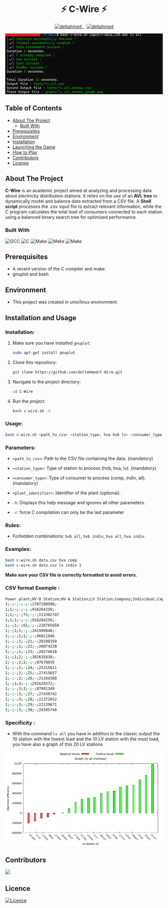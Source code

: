 ﻿

<h1 align="center">⚡ C-Wire ⚡</h1>

</p>
<p align="center"> 
  <a href="https://github.com/deltahmed/C-Wire">
    <img src="https://img.shields.io/github/contributors/deltahmed/C-Wire.svg?style=for-the-badge" alt="deltahmed" /> </a>
  <a href="https://github.com/deltahmed/C-Wire">
    <img alt="" src="https://img.shields.io/github/issues/deltahmed/C-Wire.svg?style=for-the-badge">
    </a>
  <a href="https://github.com/deltahmed/C-Wire">
    <img alt="" src="https://img.shields.io/github/forks/deltahmed/C-Wire.svg?style=for-the-badge"></a>
  <a href="https://github.com/deltahmed/C-Wire">
    <img alt="" src="https://img.shields.io/github/stars/deltahmed/C-Wire.svg?style=for-the-badge"></a>
  <a href="https://raw.githubusercontent.com/deltahmed/C-Wire/master/LICENSE">
    <img src="https://img.shields.io/badge/License-BSD%202%20-blue?style=for-the-badge" alt="deltahmed" /> </a>
</p>



</p>
<p align="center"> 
  <a href="https://github.com/deltahmed/C-Wire">
    <img src="https://raw.githubusercontent.com/deltahmed/C-Wire/main/data/screen.png" alt="deltahmed" /> </a>
</p>


## Table of Contents

* [About The Project](#about-the-project)
  * [Built With](#built-with)
* [Prerequisites](#prerequisites)
* [Environment](#environment)
* [Installation](#installation)
* [Launching the Game](#launching-the-game)
* [How to Play](#how-to-play)
* [Contributors](#contributors)
* [License](#license)


<!-- ABOUT THE PROJECT -->

## About The Project

**C-Wire** is an academic project aimed at analyzing and processing data about electricity distribution stations. It relies on the use of an **AVL tree** to dynamically model and balance data extracted from a CSV file. A **Shell script** processes the .csv input file to extract relevant information, while the C program calculates the total load of consumers connected to each station using a balanced binary search tree for optimized performance.


### Built With

![GCC](https://img.shields.io/badge/-GCC-05122A?style=for-the-badge&logo=GNU)
![C](https://img.shields.io/badge/-C-05122A?style=for-the-badge&logo=C)
![Make](https://img.shields.io/badge/-make-05122A?style=for-the-badge&logo=C)
![Make](https://img.shields.io/badge/-linux-05122A?style=for-the-badge&logo=linux)
![Make](https://img.shields.io/badge/-Shell-05122A?style=for-the-badge&logo=linux)

## Prerequisites
- A recent version of the C compiler and make.
- gnuplot and bash


## Environment 
- This project was created in unix/linux environment.

## Installation and Usage
### Installation:
1. Make sure you have installed `gnuplot`:
   ```sh
   sudo apt-get install gnuplot
   ```
2. Clone this repository:
   ```sh
   git clone https://github.com/deltahmed/C-Wire.git
   ```
3. Navigate to the project directory:
   ```sh
   cd C-Wire
   ```
4. Run the project:
   ```sh
   bash c-wire.sh -h
   ```

### Usage:
  ```sh
  bash c-wire.sh <path_to_csv> <station_type: hva hvb lv> <consumer_type: comp indiv all> [<plant_identifier>] [-h] [-r]
  ```
### Parameters:
  - `<path_to_csv>`: Path to the CSV file containing the data. (mandatory)

  - `<station_type>`: Type of station to process (hvb, hva, lv). (mandatory)

  - `<consumer_type>`: Type of consumer to process (comp, indiv, all). (mandatory)

  - `<plant_identifier>`: Identifier of the plant (optional).

  - `-h`: Displays this help message and ignores all other parameters.

  - `-r`: force C compilation can only be the last parameter

### Rules:
  - Forbidden combinations: `hvb all`, `hvb indiv`, `hva all`, `hva indiv`.
### Examples:
  ```sh
  bash c-wire.sh data.csv hva comp
  bash c-wire.sh data.csv lv indiv 1
  ```
**Make sure your CSV file is correctly formatted to avoid errors.**

### CSV format Exemple :

```sh
Power plant;HV-B Station;HV-A Station;LV Station;Company;Individual;Capacity;Load
1;-;-;-;-;-;2707288990;-
1;1;-;-;-;-;916264250;-
1;1;-;-;71;-;-;213302747
1;1;1;-;-;-;916264250;-
1;-;1;-;61;-;-;226765650
1;-;1;1;-;-;241999040;-
1;-;-;1;1;-;-;96811846
1;-;-;1;-;21;-;28198359
1;-;-;1;-;22;-;26074220
1;-;-;1;-;23;-;20274618
1;-;1;2;-;-;382635838;-
1;-;-;2;2;-;-;87678035
1;-;-;2;-;24;-;25315611
1;-;-;2;-;25;-;27415657
1;-;-;2;-;26;-;21164380
1;-;1;3;-;-;291629372;-
1;-;-;3;3;-;-;87081349
1;-;-;3;-;27;-;27439742
1;-;-;3;-;28;-;21372652
1;-;-;3;-;29;-;22139671
1;-;-;3;-;30;-;24395748
```

### Specificity :
- With the command `lv all` you have in addition to the classic output the 10 station with the lowest load and the 10 LV station with the most load, you have also a graph of this 20 LV stations

</p>
<p align="center"> 
  <a href="https://github.com/deltahmed/C-Wire">
    <img src="https://raw.githubusercontent.com/deltahmed/C-Wire/main/data/graph.png" alt="deltahmed" /> </a>
</p>


## Contributors

<a href="https://github.com/deltahmed/C-Wire/graphs/contributors">
  <img src="https://contrib.rocks/image?repo=deltahmed/C-Wire" />
</a>


## Licence 
[![Licence](https://img.shields.io/badge/License-BSD%202%20-blue?style=for-the-badge)](https://raw.githubusercontent.com/deltahmed/C-Wire/refs/heads/main/LICENCE.txt)




